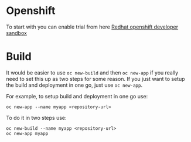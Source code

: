 # Openshift 
To start with you can enable trial from here [Redhat openshift developer sandbox ](https://developers.redhat.com/developer-sandbox)
# Build
It would be easier to use ``oc new-build`` and then ``oc new-app`` if you really need to set this up as two steps for some reason. If you just want to setup the build and deployment in one go, just use ``oc new-app``.

For example, to setup build and deployment in one go use:
```
oc new-app --name myapp <repository-url>
```
To do it in two steps use:
```
oc new-build --name myapp <repository-url>
oc new-app myapp
```
